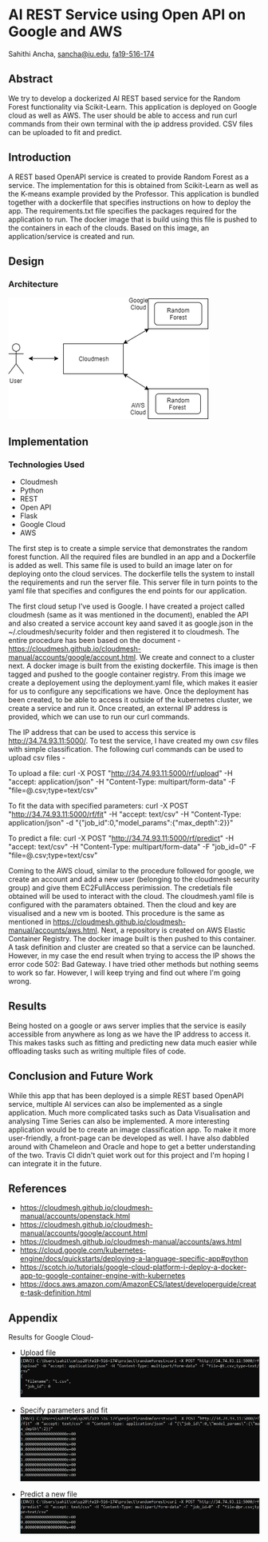 # AI REST Service using Open API on Google and AWS

Sahithi Ancha, sancha@iu.edu, [fa19-516-174](https://github.com/cloudmesh-community/fa19-516-174)
  
## Abstract

We try to develop a dockerized AI REST based service for the Random Forest functionality via Scikit-Learn. This application is deployed on Google cloud as well as AWS. The user should be able to access and run curl commands from their own terminal with the ip address provided. CSV files can be uploaded to fit and predict.

## Introduction

A REST based OpenAPI service is created to provide Random Forest as a service. The implementation for this is obtained from Scikit-Learn as well as the K-means example provided by the Professor. This application is bundled together with a dockerfile that specifies instructions on how to deploy the app. The requirements.txt file specifies the packages required for the application to run. The docker image that is build using this file is pushed to the containers in each of the clouds. Based on this image, an application/service is created and run. 

## Design 
### Architecture

![Architecture](images/ar.png)

## Implementation

### Technologies Used
* Cloudmesh
* Python
* REST
* Open API
* Flask
* Google Cloud
* AWS

The first step is to create a simple service that demonstrates the random forest function. All the required files are bundled in an app and a Dockerfile is added as well. This same file is used to build an image later on for deploying onto the cloud services. The dockerfile tells the system to install the requirements and run the server file. This server file in turn points to the yaml file that specifies and configures the end points for our application. 

The first cloud setup I've used is Google. I have created a project called cloudmesh (same as it was mentioned in the document), enabled the API and also created a service account key aand saved it as google.json in the ~/.cloudmesh/security folder and then registered it to cloudmesh. The entire procedure has been based on the document - https://cloudmesh.github.io/cloudmesh-manual/accounts/google/account.html. We create and connect to a cluster next. A docker image is built from the existing dockerfile. This image is then tagged and pushed to the google container registry. From this image we create a deployement using the deployment.yaml file, which makes it easier for us to configure any sepcifications we have. Once the deployment has been created, to be able to access it outside of the kubernetes cluster, we create a service and run it. Once created, an external IP address is provided, which we can use to run our curl commands. 

The IP address that can be used to access this service is http://34.74.93.11:5000/.
To test the service, I have created my own csv files with simple classification. The following curl commands can be used to upload csv files -

To upload a file: 
curl -X POST "http://34.74.93.11:5000/rf/upload" -H "accept: application/json" -H "Content-Type: multipart/form-data" -F "file=@<filename>.csv;type=text/csv"

To fit the data with specified parameters: 
curl -X POST "http://34.74.93.11:5000/rf/fit" -H "accept: text/csv" -H "Content-Type: application/json" -d "{\"job_id\":0,\"model_params\":{\"max_depth\":2}}"

To predict a file: 
curl -X POST "http://34.74.93.11:5000/rf/predict" -H "accept: text/csv" -H "Content-Type: multipart/form-data" -F "job_id=0" -F "file=@<filename>.csv;type=text/csv"
  
Coming to the AWS cloud, similar to the procedure followed for google, we create an account and add a new user (belonging to the cloudmesh security group) and give them EC2FullAccess perimission. The credetials file obtained will be used to interact with the cloud. The cloudmesh.yaml file is configured with the paramaters obtained. Then the cloud and key are visualised and a new vm is booted. This procedure is the same as mentioned in https://cloudmesh.github.io/cloudmesh-manual/accounts/aws.html. Next, a repository is created on AWS Elastic Container Registry. The docker image built is then pushed to this container. A task definition and cluster are created so that a service can be launched. However, in my case the end result when trying to access the IP shows the error code 502: Bad Gateway. I have tried other methods but nothing seems to work so far. However, I will keep trying and find out where I'm going wrong.

## Results

Being hosted on a google or aws server implies that the service is easily accessible from anywhere as long as we have the IP address to access it. This makes tasks such as fitting and predicting new data much easier while offloading tasks such as writing multiple files of code.

## Conclusion and Future Work

While this app that has been deployed is a simple REST based OpenAPI service, multiple AI services can also be implemented as a single application. Much more complicated tasks such as Data Visualisation and analysing Time Series can also be implemented. A more interesting application would be to create an image classification app. To make it more user-friendly, a front-page can be developed as well. I have also dabbled around with Chameleon and Oracle and hope to get a better understanding of the two. Travis CI didn't quiet work out for this project and I'm hoping I can integrate it in the future.

## References

* https://cloudmesh.github.io/cloudmesh-manual/accounts/openstack.html
* https://cloudmesh.github.io/cloudmesh-manual/accounts/google/account.html
* https://cloudmesh.github.io/cloudmesh-manual/accounts/aws.html
* https://cloud.google.com/kubernetes-engine/docs/quickstarts/deploying-a-language-specific-app#python
* https://scotch.io/tutorials/google-cloud-platform-i-deploy-a-docker-app-to-google-container-engine-with-kubernetes
* https://docs.aws.amazon.com/AmazonECS/latest/developerguide/create-task-definition.html

## Appendix

Results for Google Cloud-

* Upload file
![Appendix](https://github.com/cloudmesh-community/fa19-516-174/blob/master/project/images/1.PNG)

* Specify parameters and fit
![Appendix](https://github.com/cloudmesh-community/fa19-516-174/blob/master/project/images/2.PNG)

* Predict a new file
![Appendix](https://github.com/cloudmesh-community/fa19-516-174/blob/master/project/images/3.PNG)
